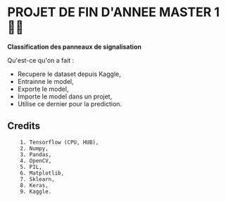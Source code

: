 # PROJET DE FIN D'ANNEE MASTER 1 🧑‍💻️

**Classification des panneaux de signalisation**

Qu'est-ce qu'on a fait :

- Recupere le dataset depuis Kaggle,
- Entrainne le model,
- Exporte le model,
- Importe le model dans un projet,
- Utilise ce dernier pour la prediction.

## Credits

```
    1. Tensorflow (CPU, HUB),
    2. Numpy,
    3. Pandas,
    4. OpenCV,
    5. PIL,
    6. Matplotlib,
    7. Sklearn,
    8. Keras,
    9. Kaggle.

```
